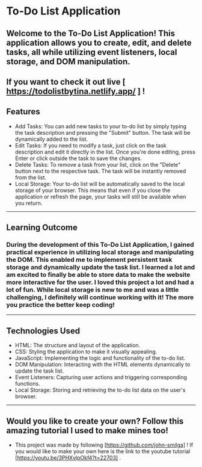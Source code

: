 # To-Do List Application
## Welcome to the To-Do List Application! This application allows you to create, edit, and delete tasks, all while utilizing event listeners, local storage, and DOM manipulation.

## If you want to check it out live [ https://todolistbytina.netlify.app/ ] !
## Features
- Add Tasks: You can add new tasks to your to-do list by simply typing the task description and pressing the "Submit" button. The task will be dynamically added to the list.
- Edit Tasks: If you need to modify a task, just click on the task description and edit it directly in the list. Once you're done editing, press Enter or click outside the task to save the changes.
- Delete Tasks: To remove a task from your list, click on the "Delete" button next to the respective task. The task will be instantly removed from the list.
- Local Storage: Your to-do list will be automatically saved to the local storage of your browser. This means that even if you close the application or refresh the page, your tasks will still be available when you return.
--- 
## Learning Outcome 
### During the development of this To-Do List Application, I gained practical experience in utilizing local storage and manipulating the DOM. This enabled me to implement persistent task storage and dynamically update the task list. I learned a lot and am excited to finally be able to store data to make the website more interactive for the user. I loved this project a lot and had a lot of fun. While local storage is new to me and was a little challenging, I definitely will continue working with it! The more you practice the better keep coding! 
---
## Technologies Used
- HTML: The structure and layout of the application.
- CSS: Styling the application to make it visually appealing.
- JavaScript: Implementing the logic and functionality of the to-do list.
- DOM Manipulation: Interacting with the HTML elements dynamically to update the task list.
- Event Listeners: Capturing user actions and triggering corresponding functions.
- Local Storage: Storing and retrieving the to-do list data on the user's browser.
--- 
## Would you like to create your own? Follow this amazing tutorial I used to make mines too!
- This project was made by following [https://github.com/john-smilga] ! If you would like to make your own here is the link to the youtube tutorial [https://youtu.be/3PHXvlpOkf4?t=22703] . 
